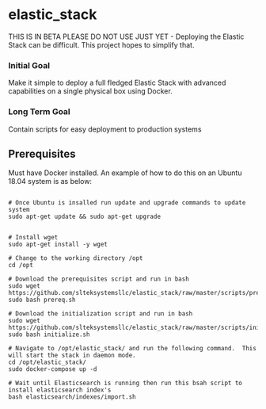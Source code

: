 # elastic_stack

THIS IS IN BETA PLEASE DO NOT USE JUST YET - Deploying the Elastic Stack can be difficult. This project hopes to simplify that.

### Initial Goal

Make it simple to deploy a full fledged Elastic Stack with advanced capabilities on a single physical box using Docker.

### Long Term Goal

Contain scripts for easy deployment to production systems

## Prerequisites
Must have Docker installed. An example of how to do this on an Ubuntu 18.04 system is as below:

```#Assumes you have downloaded and installed Ubuntu 18.04 minimum to start. Follow the rest of the steps below to configure and get up and running

# Once Ubuntu is insalled run update and upgrade commands to update system
sudo apt-get update && sudo apt-get upgrade


# Install wget
sudo apt-get install -y wget

# Change to the working directory /opt
cd /opt

# Download the prerequisites script and run in bash
sudo wget https://github.com/slteksystemsllc/elastic_stack/raw/master/scripts/prereq.sh
sudo bash prereq.sh

# Download the initialization script and run in bash
sudo wget https://github.com/slteksystemsllc/elastic_stack/raw/master/scripts/initialize.sh
sudo bash initialize.sh

# Navigate to /opt/elastic_stack/ and run the following command.  This will start the stack in daemon mode.
cd /opt/elastic_stack/
sudo docker-compose up -d

# Wait until Elasticsearch is running then run this bsah script to install elasticsearch index's
bash elasticsearch/indexes/import.sh
```
